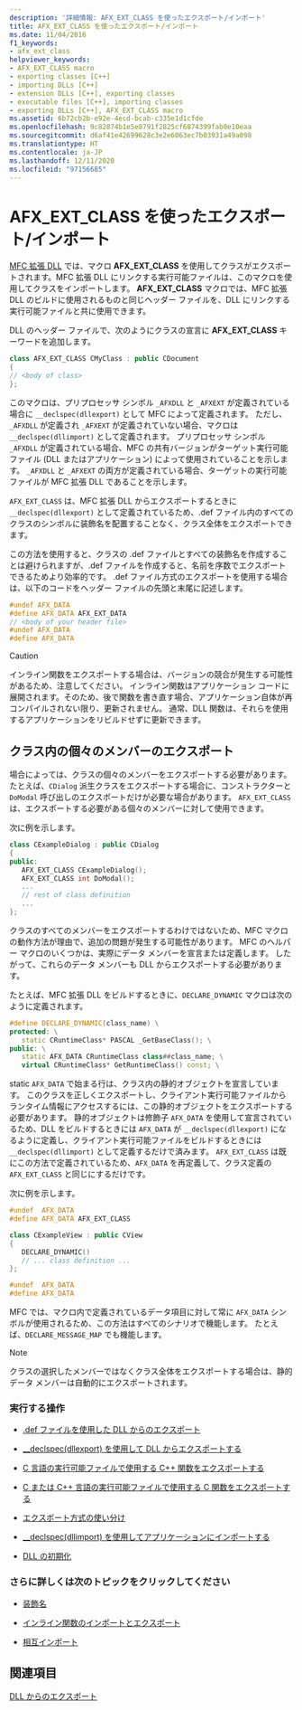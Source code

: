 ```yaml
---
description: '詳細情報: AFX_EXT_CLASS を使ったエクスポート/インポート'
title: AFX_EXT_CLASS を使ったエクスポート/インポート
ms.date: 11/04/2016
f1_keywords:
- afx_ext_class
helpviewer_keywords:
- AFX_EXT_CLASS macro
- exporting classes [C++]
- importing DLLs [C++]
- extension DLLs [C++], exporting classes
- executable files [C++], importing classes
- exporting DLLs [C++], AFX_EXT_CLASS macro
ms.assetid: 6b72cb2b-e92e-4ecd-bcab-c335e1d1cfde
ms.openlocfilehash: 9c82874b1e5e8791f2825cf6874399fab0e10eaa
ms.sourcegitcommit: d6af41e42699628c3e2e6063ec7b03931a49a098
ms.translationtype: HT
ms.contentlocale: ja-JP
ms.lasthandoff: 12/11/2020
ms.locfileid: "97156685"
---
```

# <a name="exporting-and-importing-using-afx_ext_class"></a>AFX_EXT_CLASS を使ったエクスポート/インポート

[MFC 拡張 DLL](extension-dlls-overview.md) では、マクロ **AFX_EXT_CLASS** を使用してクラスがエクスポートされます。MFC 拡張 DLL にリンクする実行可能ファイルは、このマクロを使用してクラスをインポートします。 **AFX_EXT_CLASS** マクロでは、MFC 拡張 DLL のビルドに使用されるものと同じヘッダー ファイルを、DLL にリンクする実行可能ファイルと共に使用できます。

DLL のヘッダー ファイルで、次のようにクラスの宣言に **AFX_EXT_CLASS** キーワードを追加します。

```cpp
class AFX_EXT_CLASS CMyClass : public CDocument
{
// <body of class>
};
```

このマクロは、プリプロセッサ シンボル `_AFXDLL` と `_AFXEXT` が定義されている場合に `__declspec(dllexport)` として MFC によって定義されます。 ただし、`_AFXDLL` が定義され `_AFXEXT` が定義されていない場合、マクロは `__declspec(dllimport)` として定義されます。 プリプロセッサ シンボル `_AFXDLL` が定義されている場合、MFC の共有バージョンがターゲット実行可能ファイル (DLL またはアプリケーション) によって使用されていることを示します。 `_AFXDLL` と `_AFXEXT` の両方が定義されている場合、ターゲットの実行可能ファイルが MFC 拡張 DLL であることを示します。

`AFX_EXT_CLASS` は、MFC 拡張 DLL からエクスポートするときに `__declspec(dllexport)` として定義されているため、.def ファイル内のすべてのクラスのシンボルに装飾名を配置することなく、クラス全体をエクスポートできます。

この方法を使用すると、クラスの .def ファイルとすべての装飾名を作成することは避けられますが、.def ファイルを作成すると、名前を序数でエクスポートできるためより効率的です。 .def ファイル方式のエクスポートを使用する場合は、以下のコードをヘッダー ファイルの先頭と末尾に記述します。

```cpp
#undef AFX_DATA
#define AFX_DATA AFX_EXT_DATA
// <body of your header file>
#undef AFX_DATA
#define AFX_DATA
```

> [!CAUTION]
> インライン関数をエクスポートする場合は、バージョンの競合が発生する可能性があるため、注意してください。 インライン関数はアプリケーション コードに展開されます。そのため、後で関数を書き直す場合、アプリケーション自体が再コンパイルされない限り、更新されません。 通常、DLL 関数は、それらを使用するアプリケーションをリビルドせずに更新できます。

## <a name="exporting-individual-members-in-a-class"></a>クラス内の個々のメンバーのエクスポート

場合によっては、クラスの個々のメンバーをエクスポートする必要があります。 たとえば、`CDialog` 派生クラスをエクスポートする場合に、コンストラクターと `DoModal` 呼び出しのエクスポートだけが必要な場合があります。 `AFX_EXT_CLASS` は、エクスポートする必要がある個々のメンバーに対して使用できます。

次に例を示します。

```cpp
class CExampleDialog : public CDialog
{
public:
   AFX_EXT_CLASS CExampleDialog();
   AFX_EXT_CLASS int DoModal();
   ...
   // rest of class definition
   ...
};
```

クラスのすべてのメンバーをエクスポートするわけではないため、MFC マクロの動作方法が理由で、追加の問題が発生する可能性があります。 MFC のヘルパー マクロのいくつかは、実際にデータ メンバーを宣言または定義します。 したがって、これらのデータ メンバーも DLL からエクスポートする必要があります。

たとえば、MFC 拡張 DLL をビルドするときに、`DECLARE_DYNAMIC` マクロは次のように定義されます。

```cpp
#define DECLARE_DYNAMIC(class_name) \
protected: \
   static CRuntimeClass* PASCAL _GetBaseClass(); \
public: \
   static AFX_DATA CRuntimeClass class##class_name; \
   virtual CRuntimeClass* GetRuntimeClass() const; \
```

static `AFX_DATA` で始まる行は、クラス内の静的オブジェクトを宣言しています。 このクラスを正しくエクスポートし、クライアント実行可能ファイルからランタイム情報にアクセスするには、この静的オブジェクトをエクスポートする必要があります。 静的オブジェクトは修飾子 `AFX_DATA` を使用して宣言されているため、DLL をビルドするときには `AFX_DATA` が `__declspec(dllexport)` になるように定義し、クライアント実行可能ファイルをビルドするときには `__declspec(dllimport)` として定義するだけで済みます。 `AFX_EXT_CLASS` は既にこの方法で定義されているため、`AFX_DATA` を再定義して、クラス定義の `AFX_EXT_CLASS` と同じにするだけです。

次に例を示します。

```cpp
#undef  AFX_DATA
#define AFX_DATA AFX_EXT_CLASS

class CExampleView : public CView
{
   DECLARE_DYNAMIC()
   // ... class definition ...
};

#undef  AFX_DATA
#define AFX_DATA
```

MFC では、マクロ内で定義されているデータ項目に対して常に `AFX_DATA` シンボルが使用されるため、この方法はすべてのシナリオで機能します。 たとえば、`DECLARE_MESSAGE_MAP` でも機能します。

> [!NOTE]
> クラスの選択したメンバーではなくクラス全体をエクスポートする場合は、静的データ メンバーは自動的にエクスポートされます。

### <a name="what-do-you-want-to-do"></a>実行する操作

- [.def ファイルを使用した DLL からのエクスポート](exporting-from-a-dll-using-def-files.md)

- [__declspec(dllexport) を使用して DLL からエクスポートする](exporting-from-a-dll-using-declspec-dllexport.md)

- [C 言語の実行可能ファイルで使用する C++ 関数をエクスポートする](exporting-cpp-functions-for-use-in-c-language-executables.md)

- [C または C++ 言語の実行可能ファイルで使用する C 関数をエクスポートする](exporting-c-functions-for-use-in-c-or-cpp-language-executables.md)

- [エクスポート方式の使い分け](determining-which-exporting-method-to-use.md)

- [__declspec(dllimport) を使用してアプリケーションにインポートする](importing-into-an-application-using-declspec-dllimport.md)

- [DLL の初期化](run-time-library-behavior.md#initializing-a-dll)

### <a name="what-do-you-want-to-know-more-about"></a>さらに詳しくは次のトピックをクリックしてください

- [装飾名](reference/decorated-names.md)

- [インライン関数のインポートとエクスポート](importing-and-exporting-inline-functions.md)

- [相互インポート](mutual-imports.md)

## <a name="see-also"></a>関連項目

[DLL からのエクスポート](exporting-from-a-dll.md)

